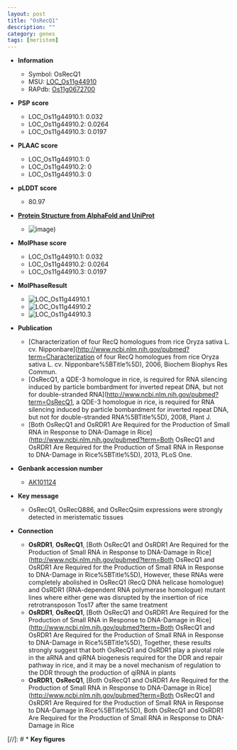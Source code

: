 ```yaml
---
layout: post
title: "OsRecQ1"
description: ""
category: genes
tags: [meristem]
---
```


* **Information**  
    + Symbol: OsRecQ1  
    + MSU: [LOC_Os11g44910](http://rice.plantbiology.msu.edu/cgi-bin/ORF_infopage.cgi?orf=LOC_Os11g44910)  
    + RAPdb: [Os11g0672700](http://rapdb.dna.affrc.go.jp/viewer/gbrowse_details/irgsp1?name=Os11g0672700)  

* **PSP score**  
    + LOC_Os11g44910.1: 0.032 
    + LOC_Os11g44910.2: 0.0264 
    + LOC_Os11g44910.3: 0.0197 

* **PLAAC score**  
    + LOC_Os11g44910.1: 0 
    + LOC_Os11g44910.2: 0 
    + LOC_Os11g44910.3: 0 

* **pLDDT score**
    + 80.97

* **[Protein Structure from AlphaFold and UniProt](https://www.uniprot.org/uniprotkb/Q2QZT4/entry#structure)**
    + ![image](https://ricepsp.github.io/images/Q2/AF-Q2QZT4-F1.png))

* **MolPhase score**
    + LOC_Os11g44910.1: 0.032
    + LOC_Os11g44910.2: 0.0264
    + LOC_Os11g44910.3: 0.0197

* **MolPhaseResult**
    + ![LOC_Os11g44910.1](https://ricepsp.github.io/pictures/LOC_Os11g/LOC_Os11g44910.1.png)
    + ![LOC_Os11g44910.2](https://ricepsp.github.io/pictures/LOC_Os11g/LOC_Os11g44910.2.png)
    + ![LOC_Os11g44910.3](https://ricepsp.github.io/pictures/LOC_Os11g/LOC_Os11g44910.3.png)

* **Publication**  
    + [Characterization of four RecQ homologues from rice Oryza sativa L. cv. Nipponbare](http://www.ncbi.nlm.nih.gov/pubmed?term=Characterization of four RecQ homologues from rice Oryza sativa L. cv. Nipponbare%5BTitle%5D), 2006, Biochem Biophys Res Commun.
    + [OsRecQ1, a QDE-3 homologue in rice, is required for RNA silencing induced by particle bombardment for inverted repeat DNA, but not for double-stranded RNA](http://www.ncbi.nlm.nih.gov/pubmed?term=OsRecQ1, a QDE-3 homologue in rice, is required for RNA silencing induced by particle bombardment for inverted repeat DNA, but not for double-stranded RNA%5BTitle%5D), 2008, Plant J.
    + [Both OsRecQ1 and OsRDR1 Are Required for the Production of Small RNA in Response to DNA-Damage in Rice](http://www.ncbi.nlm.nih.gov/pubmed?term=Both OsRecQ1 and OsRDR1 Are Required for the Production of Small RNA in Response to DNA-Damage in Rice%5BTitle%5D), 2013, PLoS One.

* **Genbank accession number**  
    + [AK101124](http://www.ncbi.nlm.nih.gov/nuccore/AK101124)

* **Key message**  
    + OsRecQ1, OsRecQ886, and OsRecQsim expressions were strongly detected in meristematic tissues

* **Connection**  
    + __OsRDR1__, __OsRecQ1__, [Both OsRecQ1 and OsRDR1 Are Required for the Production of Small RNA in Response to DNA-Damage in Rice](http://www.ncbi.nlm.nih.gov/pubmed?term=Both OsRecQ1 and OsRDR1 Are Required for the Production of Small RNA in Response to DNA-Damage in Rice%5BTitle%5D), However, these RNAs were completely abolished in OsRecQ1 (RecQ DNA helicase homologue) and OsRDR1 (RNA-dependent RNA polymerase homologue) mutant lines where either gene was disrupted by the insertion of rice retrotransposon Tos17 after the same treatment
    + __OsRDR1__, __OsRecQ1__, [Both OsRecQ1 and OsRDR1 Are Required for the Production of Small RNA in Response to DNA-Damage in Rice](http://www.ncbi.nlm.nih.gov/pubmed?term=Both OsRecQ1 and OsRDR1 Are Required for the Production of Small RNA in Response to DNA-Damage in Rice%5BTitle%5D), Together, these results strongly suggest that both OsRecQ1 and OsRDR1 play a pivotal role in the aRNA and qiRNA biogenesis required for the DDR and repair pathway in rice, and it may be a novel mechanism of regulation to the DDR through the production of qiRNA in plants
    + __OsRDR1__, __OsRecQ1__, [Both OsRecQ1 and OsRDR1 Are Required for the Production of Small RNA in Response to DNA-Damage in Rice](http://www.ncbi.nlm.nih.gov/pubmed?term=Both OsRecQ1 and OsRDR1 Are Required for the Production of Small RNA in Response to DNA-Damage in Rice%5BTitle%5D), Both OsRecQ1 and OsRDR1 Are Required for the Production of Small RNA in Response to DNA-Damage in Rice

[//]: # * **Key figures**  


